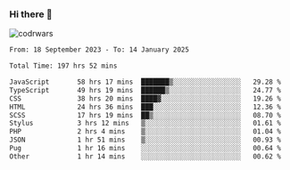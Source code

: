 ### Hi there 👋


![codrwars](https://www.codewars.com/users/rsschool_c9af20f58c35c696/badges/micro) 

<!--START_SECTION:waka-->

```txt
From: 18 September 2023 - To: 14 January 2025

Total Time: 197 hrs 52 mins

JavaScript       58 hrs 17 mins  ███████▒░░░░░░░░░░░░░░░░░   29.28 %
TypeScript       49 hrs 19 mins  ██████▒░░░░░░░░░░░░░░░░░░   24.77 %
CSS              38 hrs 20 mins  ████▓░░░░░░░░░░░░░░░░░░░░   19.26 %
HTML             24 hrs 36 mins  ███░░░░░░░░░░░░░░░░░░░░░░   12.36 %
SCSS             17 hrs 19 mins  ██▒░░░░░░░░░░░░░░░░░░░░░░   08.70 %
Stylus           3 hrs 12 mins   ▒░░░░░░░░░░░░░░░░░░░░░░░░   01.61 %
PHP              2 hrs 4 mins    ▒░░░░░░░░░░░░░░░░░░░░░░░░   01.04 %
JSON             1 hr 51 mins    ▒░░░░░░░░░░░░░░░░░░░░░░░░   00.93 %
Pug              1 hr 16 mins    ░░░░░░░░░░░░░░░░░░░░░░░░░   00.64 %
Other            1 hr 14 mins    ░░░░░░░░░░░░░░░░░░░░░░░░░   00.62 %
```

<!--END_SECTION:waka-->
